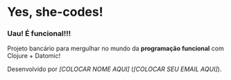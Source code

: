 # Yes, she-codes!

### Uau! É funcional!!! 

Projeto bancário para mergulhar no mundo da **programação funcional** com Clojure + Datomic!


Desenvolvido por *[COLOCAR NOME AQUI]* (*[COLOCAR SEU EMAIL AQUI]*).